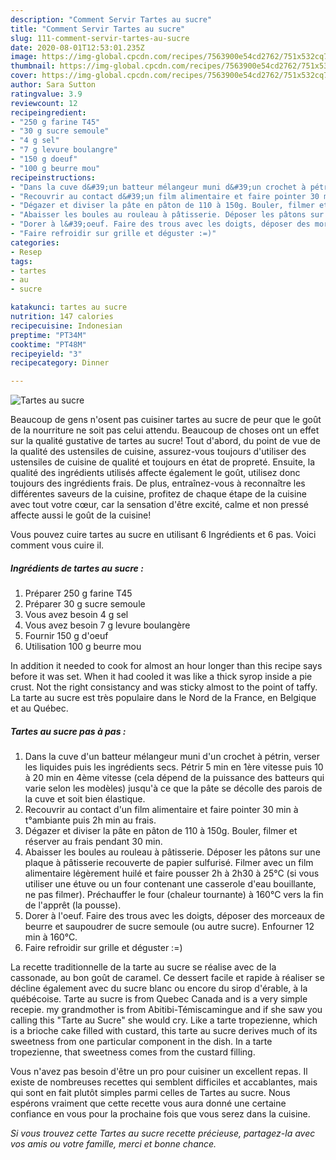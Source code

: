 ```yaml
---
description: "Comment Servir Tartes au sucre"
title: "Comment Servir Tartes au sucre"
slug: 111-comment-servir-tartes-au-sucre
date: 2020-08-01T12:53:01.235Z
image: https://img-global.cpcdn.com/recipes/7563900e54cd2762/751x532cq70/tartes-au-sucre-photo-principale-de-la-recette.jpg
thumbnail: https://img-global.cpcdn.com/recipes/7563900e54cd2762/751x532cq70/tartes-au-sucre-photo-principale-de-la-recette.jpg
cover: https://img-global.cpcdn.com/recipes/7563900e54cd2762/751x532cq70/tartes-au-sucre-photo-principale-de-la-recette.jpg
author: Sara Sutton
ratingvalue: 3.9
reviewcount: 12
recipeingredient:
- "250 g farine T45"
- "30 g sucre semoule"
- "4 g sel"
- "7 g levure boulangre"
- "150 g doeuf"
- "100 g beurre mou"
recipeinstructions:
- "Dans la cuve d&#39;un batteur mélangeur muni d&#39;un crochet à pétrin, verser les liquides puis les ingrédients secs. Pétrir 5 min en 1ère vitesse puis 10 à 20 min en 4ème vitesse (cela dépend de la puissance des batteurs qui varie selon les modèles) jusqu&#39;à ce que la pâte se décolle des parois de la cuve et soit bien élastique."
- "Recouvrir au contact d&#39;un film alimentaire et faire pointer 30 min à t°ambiante puis 2h min au frais."
- "Dégazer et diviser la pâte en pâton de 110 à 150g. Bouler, filmer et réserver au frais pendant 30 min."
- "Abaisser les boules au rouleau à pâtisserie. Déposer les pâtons sur une plaque à pâtisserie recouverte de papier sulfurisé. Filmer avec un film alimentaire légèrement huilé et faire pousser 2h à 2h30 à 25°C (si vous utiliser une étuve ou un four contenant une casserole d&#39;eau bouillante, ne pas filmer). Préchauffer le four (chaleur tournante) à 160°C vers la fin de l&#39;apprêt (la pousse)."
- "Dorer à l&#39;oeuf. Faire des trous avec les doigts, déposer des morceaux de beurre et saupoudrer de sucre semoule (ou autre sucre). Enfourner 12 min à 160°C."
- "Faire refroidir sur grille et déguster :=)"
categories:
- Resep
tags:
- tartes
- au
- sucre

katakunci: tartes au sucre 
nutrition: 147 calories
recipecuisine: Indonesian
preptime: "PT34M"
cooktime: "PT48M"
recipeyield: "3"
recipecategory: Dinner

---
```



![Tartes au sucre](https://img-global.cpcdn.com/recipes/7563900e54cd2762/751x532cq70/tartes-au-sucre-photo-principale-de-la-recette.jpg)

Beaucoup de gens n'osent pas cuisiner tartes au sucre de peur que le goût de la nourriture ne soit pas celui attendu. Beaucoup de choses ont un effet sur la qualité gustative de tartes au sucre! Tout d'abord, du point de vue de la qualité des ustensiles de cuisine, assurez-vous toujours d'utiliser des ustensiles de cuisine de qualité et toujours en état de propreté. Ensuite, la qualité des ingrédients utilisés affecte également le goût, utilisez donc toujours des ingrédients frais. De plus, entraînez-vous à reconnaître les différentes saveurs de la cuisine, profitez de chaque étape de la cuisine avec tout votre cœur, car la sensation d'être excité, calme et non pressé affecte aussi le goût de la cuisine!

<!--inarticleads1-->

Vous pouvez cuire tartes au sucre en utilisant 6 Ingrédients et 6 pas. Voici comment vous cuire il.

##### Ingrédients de tartes au sucre :

1. Préparer 250 g farine T45
1. Préparer 30 g sucre semoule
1. Vous avez besoin 4 g sel
1. Vous avez besoin 7 g levure boulangère
1. Fournir 150 g d&#39;oeuf
1. Utilisation 100 g beurre mou


In addition it needed to cook for almost an hour longer than this recipe says before it was set. When it had cooled it was like a thick syrop inside a pie crust. Not the right consistancy and was sticky almost to the point of taffy. La tarte au sucre est très populaire dans le Nord de la France, en Belgique et au Québec. 

<!--inarticleads2-->

##### Tartes au sucre pas à pas :

1. Dans la cuve d&#39;un batteur mélangeur muni d&#39;un crochet à pétrin, verser les liquides puis les ingrédients secs. Pétrir 5 min en 1ère vitesse puis 10 à 20 min en 4ème vitesse (cela dépend de la puissance des batteurs qui varie selon les modèles) jusqu&#39;à ce que la pâte se décolle des parois de la cuve et soit bien élastique.
1. Recouvrir au contact d&#39;un film alimentaire et faire pointer 30 min à t°ambiante puis 2h min au frais.
1. Dégazer et diviser la pâte en pâton de 110 à 150g. Bouler, filmer et réserver au frais pendant 30 min.
1. Abaisser les boules au rouleau à pâtisserie. Déposer les pâtons sur une plaque à pâtisserie recouverte de papier sulfurisé. Filmer avec un film alimentaire légèrement huilé et faire pousser 2h à 2h30 à 25°C (si vous utiliser une étuve ou un four contenant une casserole d&#39;eau bouillante, ne pas filmer). Préchauffer le four (chaleur tournante) à 160°C vers la fin de l&#39;apprêt (la pousse).
1. Dorer à l&#39;oeuf. Faire des trous avec les doigts, déposer des morceaux de beurre et saupoudrer de sucre semoule (ou autre sucre). Enfourner 12 min à 160°C.
1. Faire refroidir sur grille et déguster :=)


La recette traditionnelle de la tarte au sucre se réalise avec de la cassonade, au bon goût de caramel. Ce dessert facile et rapide à réaliser se décline également avec du sucre blanc ou encore du sirop d&#39;érable, à la québécoise. Tarte au sucre is from Quebec Canada and is a very simple recepie. my grandmother is from Abitibi-Témiscamingue and if she saw you calling this &#34;Tarte au Sucre&#34; she would cry. Like a tarte tropezienne, which is a brioche cake filled with custard, this tarte au sucre derives much of its sweetness from one particular component in the dish. In a tarte tropezienne, that sweetness comes from the custard filling. 

<!--inarticleads1-->

<p>
Vous n'avez pas besoin d'être un pro pour cuisiner un excellent repas. Il existe de nombreuses recettes qui semblent difficiles et accablantes, mais qui sont en fait plutôt simples parmi celles de Tartes au sucre. Nous espérons vraiment que cette recette vous aura donné une certaine confiance en vous pour la prochaine fois que vous serez dans la cuisine.
</p>

<p>
<i>Si vous trouvez cette Tartes au sucre recette précieuse, partagez-la avec vos amis ou votre famille, merci et bonne chance.</i>
</p>
